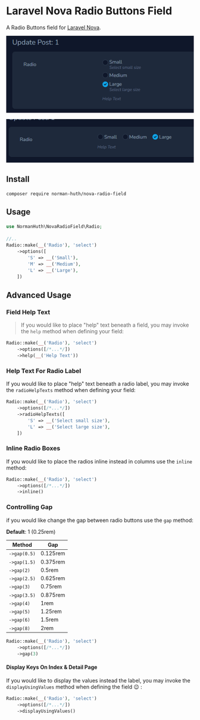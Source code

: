 # Laravel Nova Radio Buttons Field

A Radio Buttons field for [Laravel Nova](https://nova.laravel.com/).

![Preview 1](docs/preview.png)

![Preview 2](docs/inline.png)

## Install

```
composer require norman-huth/nova-radio-field
```

## Usage

```php
use NormanHuth\NovaRadioField\Radio;

//..
Radio::make(__('Radio'), 'select')
    ->options([
        'S' => __('Small'),
        'M' => __('Medium'),
        'L' => __('Large'),
    ])
```

## Advanced Usage

### Field Help Text

> If you would like to place "help" text beneath a field, you may invoke the `help` method when defining your field:

```php
Radio::make(__('Radio'), 'select')
    ->options([/*...*/])
    ->help(__('Help Text'))
```

### Help Text For Radio Label

If you would like to place "help" text beneath a radio label, you may invoke the `radioHelpTexts` method when defining your field:

```php
Radio::make(__('Radio'), 'select')
    ->options([/*...*/])
    ->radioHelpTexts([
        'S' => __('Select small size'),
        'L' => __('Select large size'),
    ])
```

### Inline Radio Boxes

If you would like to place the radios inline instead in columns use the `inline` method:

```php
Radio::make(__('Radio'), 'select')
    ->options([/*...*/])
    ->inline()
```

### Controlling Gap

if you would like change the gap between radio buttons use the `gap` method:

**Default**: 1 (0.25rem)

| Method       | Gap      |
|--------------|----------|
| `->gap(0.5)` | 0.125rem |
| `->gap(1.5)` | 0.375rem |
| `->gap(2)`   | 0.5rem   |
| `->gap(2.5)` | 0.625rem |
| `->gap(3)`   | 0.75rem  |
| `->gap(3.5)` | 0.875rem |
| `->gap(4)`   | 1rem     |
| `->gap(5)`   | 1.25rem  |
| `->gap(6)`   | 1.5rem   |
| `->gap(8)`   | 2rem     |

```php
Radio::make(__('Radio'), 'select')
    ->options([/*...*/])
    ->gap(3)
```

#### Display Keys On Index & Detail Page

If you would like to display the values instead the label, you may invoke the `displayUsingValues` method when defining the field :wink: :

```php
Radio::make(__('Radio'), 'select')
    ->options([/*...*/])
    ->displayUsingValues()
```

